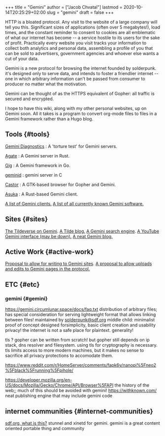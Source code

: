 +++
title = "Gemini"
author = ["Jacob Chvatal"]
lastmod = 2020-10-14T20:25:29+02:00
slug = "gemini"
draft = false
+++

HTTP is a bloated protocol.
Any visit to the website of a large company will tell you this.
Significant sizes of applications (often over 5 megabytes!), load times, and the constant
reminder to consent to cookies are all emblematic of what our internet has
become -- a service hostile to its users for the sake of profit.
Practically every website you visit tracks your information to collect both analytics and
personal data, assembling a profile of you that can be sold to advertisers,
government agencies and whoever else wants a cut of your data.

Gemini is a new protocol for browsing the internet founded by solderpunk.
it's designed only to serve data, and intends to foster a friendlier internet
-- one in which arbitrary information can't be passed from consumer to producer no
matter what the motivation.

Gemini can be thought of as the HTTPS equivalent of Gopher: all traffic is secured and encrypted.

I hope to have this wiki, along with my other personal websites, up on Gemini soon. All it takes is a program to convert org-mode files to files in a Gemini framework rather than a Hugo blog.


## Tools {#tools}

[Gemini Diagnostics](https://github.com/michael-lazar/gemini-diagnostics)
: A 'torture test' for Gemini servers.

[Agate](https://github.com/mbrubeck/agate)
: A Gemini server in Rust.

[Gig](https://github.com/pitr/gig)
: A Gemini framework in Go.

[geminid](https://github.com/jovoro/geminid)
: gemini server in C

[Castor](https://sr.ht/~julienxx/Castor/)
: A GTK-based browser for Gopher and Gemini.

[Asuka](https://git.sr.ht/~julienxx/asuka)
: A Rust-based Gemini client.

[A list of Gemini clients.](https://gemini.circumlunar.space/clients.html)
[A list of all currently known Gemini software.](https://portal.mozz.us/gemini/gemini.circumlunar.space/software/)


## Sites {#sites}

[The Tildeverse on Gemini](https://portal.mozz.us/gemini/tildeverse.org/).
[A Tilde blog.](https://portal.mozz.us/gemini/commie.space/blog/)
[A Gemini search engine](https://portal.mozz.us/gemini/gus.guru/).
[A YouTube Gemini interface (may be down).](https://portal.mozz.us/gemini://pon.ix.tc:1965/cgi-bin/youtube.cgi)
[A neat Gemini blog.](https://portal.mozz.us/gemini/acidic.website/)


## Active Work {#active-work}

[Proposal to allow for writing to Gemini sites](https://alexschroeder.ch/wiki/2020-06-05%5FGemini%5FWrite).
[A proposal to allow uploads and edits to Gemini pages in the protocol.](https://alexschroeder.ch/wiki/2020-06-04%5FGemini%5FUpload)


## ETC {#etc}


### gemini {#gemini}

<https://gemini.circumlunar.space/docs/faq.txt>
distribution of arbitrary files;
has special consideration for serving lightweight format
that allows linking between files!
maintained by solderpunk@sdf.org
middle child: minimalist proof of concept
designed forsimplicity, basic client creation and usability
privacy! the internet is not a safe place for plaintext.
generality!

tls ? gopher can be written from scratch! but gopher still depends on ip
stack, dns resolver and filesystem. using tls for cryptography is necessary.
tls limits access to more modern machines, but it makes no sense to sacrifice
all privacy protections to accomodate them.

<https://www.reddit.com/r/HomeServer/comments/fapk6y/nanopi%5Fneo2%5Fblack%5Frunning%5Fpihole/>

<https://developer.mozilla.org/en-US/docs/Mozilla/Gecko/Chrome/API/Browser%5FAPI>
the history of the web;; much of this should be avoided with gemini!
<https://withknown.com/> neat publishing engine that may include gemini code


## internet communities {#internet-communities}

[sdf.org, what is this?](https://sdf.org/)
stunnel and xinetd for gemini. gemini is a great content oriented portable
thing and community
